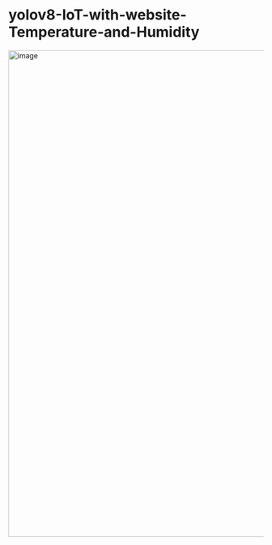 # yolov8-IoT-with-website-Temperature-and-Humidity
<img width="960" alt="image" src="https://github.com/kikysr27/yolov8-IoT-with-website-Temperature-and-Humidity/assets/109866827/92af279a-7e39-4ba7-b956-8413710f0fbf">
